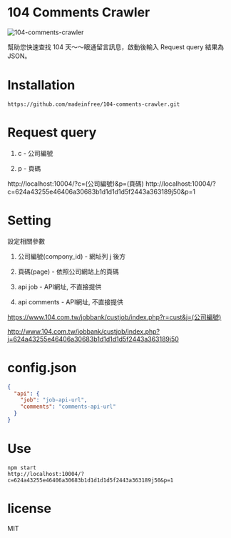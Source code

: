 # 104 Comments Crawler

![104-comments-crawler](http://i.imgur.com/RNGmSIm.png)

幫助您快速查找 104 天～～眼通留言訊息，啟動後輸入 Request query 結果為 JSON。

# Installation

```
https://github.com/madeinfree/104-comments-crawler.git
```

# Request query

1. c - 公司編號

2. p - 頁碼

http://localhost:10004/?c=(公司編號)&p=(頁碼)
http://localhost:10004/?c=624a43255e46406a30683b1d1d1d1d5f2443a363189j50&p=1

# Setting

設定相關參數

1. 公司編號(compony_id) - 網址列 j 後方

2. 頁碼(page) - 依照公司網站上的頁碼

3. api job - API網址, 不直接提供

4. api comments - API網址, 不直接提供

https://www.104.com.tw/jobbank/custjob/index.php?r=cust&j=(公司編號)

http://www.104.com.tw/jobbank/custjob/index.php?j=624a43255e46406a30683b1d1d1d1d5f2443a363189j50

# config.json

```json
{
  "api": {
    "job": "job-api-url",
    "comments": "comments-api-url"
  }
}

```

# Use
```
npm start
http://localhost:10004/?c=624a43255e46406a30683b1d1d1d1d5f2443a363189j50&p=1
```

# license

MIT
